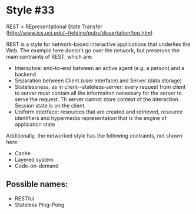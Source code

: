 # Style #33

REST = REpresentational State Transfer (http://www.ics.uci.edu/~fielding/pubs/dissertation/top.htm)

REST is a style for network-based interactive applications that underlies the Web. The example here doesn't go over the network, but preserves the main contraints of REST, which are:

* Interactive: end-to-end between an active agent (e.g. a person) and a backend
* Separation between Client (user interface) and Server (data storage)
* Statelessness, as in client--stateless-server: every request from client to server must contain all the information necessary for the server to serve the request. Th server cannot store context of the interaction. Session state is on the client.
* Uniform interface: resources that are created and retrieved, resource identifiers and hypermedia representation that is the engine of application state

Additionally, the networked style has the following contraints, not shown here:

* Cache
* Layered system
* Code-on-demand

## Possible names:

* RESTful
* Stateless Ping-Pong